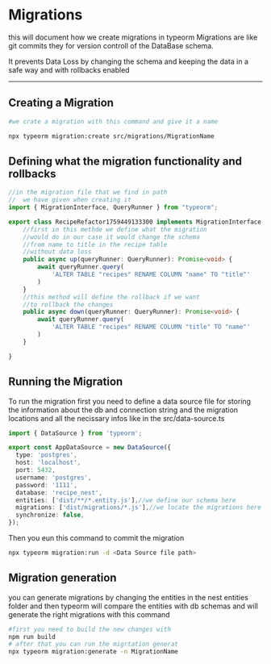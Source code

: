 
# Migrations

this will document how we create migrations in typeorm 
Migrations are like git commits they for version controll of the DataBase schema.<br>

It prevents Data Loss by changing the schema and keeping the data in a safe way and with rollbacks enabled

---

## Creating a Migration
``` bash
#we crate a migration with this command and give it a name 

npx typeorm migration:create src/migrations/MigrationName
```

## Defining what the migration functionality and rollbacks

```typescript
//in the migration file that we find in path
//  we have given when creating it
import { MigrationInterface, QueryRunner } from "typeorm";

export class RecipeRefactor1759449133300 implements MigrationInterface {
    //first in this methde we define what the migration
    //would do in our case it would change the schema 
    //from name to title in the recipe table
    //without data loss 
    public async up(queryRunner: QueryRunner): Promise<void> {
        await queryRunner.query(
            'ALTER TABLE "recipes" RENAME COLUMN "name" TO "title"'
        )
    }
    //this method will define the rollback if we want 
    //to rollback the changes 
    public async down(queryRunner: QueryRunner): Promise<void> {
        await queryRunner.query(
            'ALTER TABLE "recipes" RENAME COLUMN "title" TO "name"'
        )
    }

}
```
## Running the Migration 

To run the migration first you need to define a data source file for storing the information about the db and connection string and the migration locations and all the necissary infos like in the src/data-source.ts

```typescript
import { DataSource } from 'typeorm';

export const AppDataSource = new DataSource({
  type: 'postgres',
  host: 'localhost',
  port: 5432,
  username: 'postgres',
  password: '1111',
  database: 'recipe_nest',
  entities: ['dist/**/*.entity.js'],//we define our schema here 
  migrations: ['dist/migrations/*.js'],//we locate the migrations here
  synchronize: false,
});
```

Then you eun this command to commit the migration 
 
```bash
npx typeorm migration:run -d <Data Source file path>
```

## Migration generation

you can generate migrations by changing the entities in the nest entities folder and then typeorm will compare the entities with db schemas and will generate the right migrations with this command 

```bash
#first you need to build the new changes with
npm run build
# after that you can run the migrtation generat
npx typeorm migration:generate -n MigrationName
```
